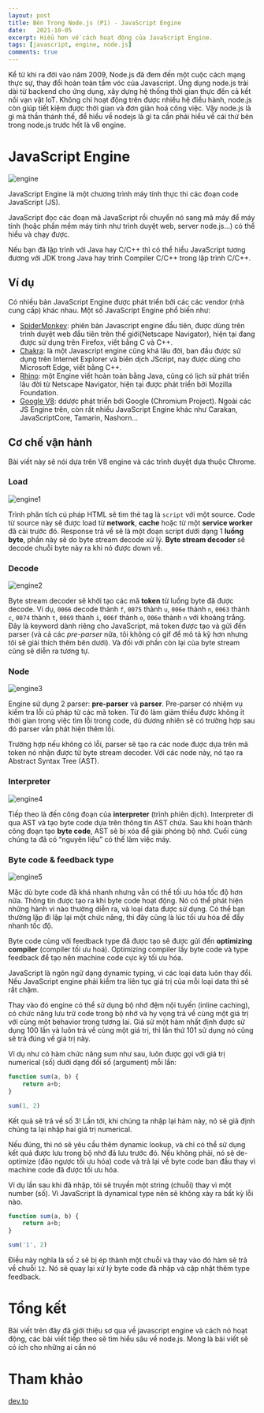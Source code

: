 ```yaml
---
layout: post
title: Bên Trong Node.js (P1) - JavaScript Engine
date:   2021-10-05
excerpt: Hiểu hơn về cách hoạt động của JavaScript Engine.
tags: [javascript, engine, node.js]
comments: true
---
```


Kể từ khi ra đời vào năm 2009, Node.js đã đem đến một cuộc cách mạng thực sự, thay đổi hoàn toàn tầm vóc của Javascript. Ứng dụng node.js trải dài từ backend cho ứng dụng, xây dựng hệ thống thời gian thực đến cả kết nối vạn vật IoT. Không chỉ hoạt động trên được nhiều hệ điều hành, node.js còn giúp tiết kiệm được thời gian và đơn giản hoá công việc. Vậy node.js là gì mà thần thánh thế, để hiểu về nodejs là gì ta cần phải hiểu về cái thứ bên trong node.js trước hết là v8 engine.

# JavaScript Engine

![engine](/assets/img/javascript/engine.png)

JavaScript Engine là một chương trình máy tính thực thi các đoạn code JavaScript (JS).

JavaScript đọc các đoạn mã JavaScript rồi chuyển nó sang mã máy để máy tính (hoặc phần mềm máy tính như trình duyệt web, server node.js…) có thể hiểu và chạy được.

Nếu bạn đã lập trình với Java hay C/C++ thì có thể hiểu JavaScript tương đương với JDK trong Java hay trình Compiler C/C++ trong lập trình C/C++.

## Ví dụ

Có nhiều bản JavaScript Engine được phát triển bởi các các vendor (nhà cung cấp) khác nhau. Một số JavaScript Engine phổ biến như:

- [SpiderMonkey](https://en.wikipedia.org/wiki/SpiderMonkey): phiên bản Javascript engine đầu tiên, được dùng trên trình duyệt web đầu tiên trên thế giới(Netscape Navigator), hiện tại đang được sử dụng trên Firefox, viết bằng C và C++.
- [Chakra](https://en.wikipedia.org/wiki/Chakra_(JavaScript_engine)): là một Javascript engine cũng khá lâu đời, ban đầu được sử dụng trên Internet Explorer và biên dịch JScript, nay được dùng cho Microsoft Edge, viết bằng C++.
- [Rhino](https://en.wikipedia.org/wiki/Rhino_(JavaScript_engine)): một Engine viết hoàn toàn bằng Java, cũng có lịch sử phát triển lâu đời từ Netscape Navigator, hiện tại được phát triển bởi Mozilla Foundation.
- [Google V8](https://en.wikipedia.org/wiki/V8_(JavaScript_engine)): ddược phát triển bới Google (Chromium Project).
Ngoài các JS Engine trên, còn rất nhiều JavaScript Engine khác như Carakan, JavaScriptCore, Tamarin, Nashorn…

## Cơ chế vận hành

Bài viết này sẽ nói dựa trên V8 engine và các trình duyệt dựa thuộc Chrome.

### Load

![engine1](/assets/img/javascript/engine1.gif)

Trình phân tích cú pháp HTML sẽ tìm thẻ tag là `script` với một source. Code từ source này sẽ được load từ **network**, **cache** hoặc từ một **service worker** đã cài trước đó. Response trả về sẽ là một đoạn script dưới dạng 1 **luồng byte**, phần này sẽ do byte stream decode xử lý. **Byte stream decoder** sẽ decode chuỗi byte này ra khi nó được down về.

### Decode

![engine2](/assets/img/javascript/engine2.gif)

Byte stream decoder sẽ khởi tạo các mã **token** từ luồng byte đã được decode. Ví dụ, `0066` decode thành `f`, `0075` thành `u`, `006e` thành `n`, `0063` thành `c`, `0074` thành `t`, `0069` thành `i`, `006f` thành `o`, `006e` thành `n` với khoảng trắng. Đây là keyword dành riêng cho JavaScript, mã token được tạo và gửi đến parser (và cả các *pre-parser* nữa, tôi không có gif để mô tả kỹ hơn nhưng tôi sẽ giải thích thêm bên dưới). Và đối với phần còn lại của byte stream cũng sẽ diễn ra tương tự.

### Node

![engine3](/assets/img/javascript/engine3.gif)

Engine sử dụng 2 parser: **pre-parser** và **parser**. Pre-parser có nhiệm vụ kiểm tra lỗi cú pháp từ các mã token. Từ đó làm giảm thiểu được không ít thời gian trong việc tìm lỗi trong code, dù đương nhiên sẽ có trường hợp sau đó parser vẫn phát hiện thêm lỗi. 

Trường hợp nếu không có lỗi, parser sẽ tạo ra các node được dựa trên mã token nó nhận được từ byte stream decoder. Với các node này, nó tạo ra Abstract Syntax Tree (AST).

### Interpreter 

![engine4](/assets/img/javascript/engine4.gif)

Tiếp theo là đến công đoạn của **interpreter** (trình phiên dịch). Interpreter đi qua AST và tạo byte code dựa trên thông tin AST chứa. Sau khi hoàn thành công đoạn tạo **byte code**, AST sẽ bị xóa để giải phóng bộ nhớ. Cuối cùng chúng ta đã có “nguyên liệu” có thể làm việc máy.

### Byte code & feedback type

![engine5](/assets/img/javascript/engine5.gif)

Mặc dù byte code đã khá nhanh nhưng vẫn có thể tối ưu hóa tốc độ hơn nữa. Thông tin được tạo ra khi byte code hoạt động. Nó có thể phát hiện những hành vi nào thường diễn ra, và loại data được sử dụng. Có thể bạn thường lặp đi lặp lại một chức năng, thì đây cũng là lúc tối ưu hóa để đẩy nhanh tốc độ.

Byte code cùng với feedback type đã được tạo sẽ được gửi đến **optimizing compiler** (compiler tối ưu hoá). Optimizing compiler lấy byte code và type feedback để tạo nên machine code cực kỳ tối ưu hóa.

JavaScript là ngôn ngữ dạng dynamic typing, vì các loại data luôn thay đổi. Nếu JavaScript engine phải kiểm tra liên tục giá trị của mỗi loại data thì sẽ rất chậm. 

Thay vào đó engine có thể sử dụng bộ nhớ đệm nội tuyến (inline caching), có chức năng lưu trữ code trong bộ nhớ và hy vọng trả về cùng một giá trị với cùng một behavior trong tương lai. Giả sử một hàm nhất định được sử dụng 100 lần và luôn trả về cùng một giá trị, thì lần thứ 101 sử dụng nó cũng sẽ trả đúng về giá trị này.

Ví dụ như có hàm chức năng sum như sau, luôn được gọi với giá trị numerical (số) dưới dạng đối số (argument) mỗi lần:

```javascript
function sum(a, b) {
    return a+b;
}

sum(1, 2)
```

Kết quả sẽ trả về số 3! Lần tới, khi chúng ta nhập lại hàm này, nó sẽ giả định chúng ta lại nhập hai giá trị numerical.

Nếu đúng, thì nó sẽ yêu cầu thêm dynamic lookup, và chỉ có thể sử dụng kết quả được lưu trong bộ nhớ đã lưu trước đó. Nếu không phải, nó sẽ de-optimize (đảo ngược tối ưu hóa) code và trả lại về byte code ban đầu thay vì machine code đã được tối ưu hóa.

Ví dụ lần sau khi đã nhập, tôi sẽ truyền một string (chuỗi) thay vì một number (số). Vì JavaScript là dynamical type nên sẽ không xảy ra bất kỳ lỗi nào.

```javascript
function sum(a, b) {
    return a+b;
}

sum('1', 2)
```

Điều này nghĩa là số `2` sẽ bị ép thành một chuỗi và thay vào đó hàm sẽ trả về chuỗi `12`. Nó sẽ quay lại xử lý byte code đã nhập và cập nhật thêm type feedback.

# Tổng kết

Bài viết trên đây đã giới thiệu sơ qua về javascript engine và cách nó hoạt động, các bài viết tiếp theo sẽ tìm hiểu sâu về node.js. Mong là bài viết sẽ có ích cho những ai cần nó

# Tham khảo

[dev.to](https://dev.to/lydiahallie/javascript-visualized-the-javascript-engine-4cdf)
